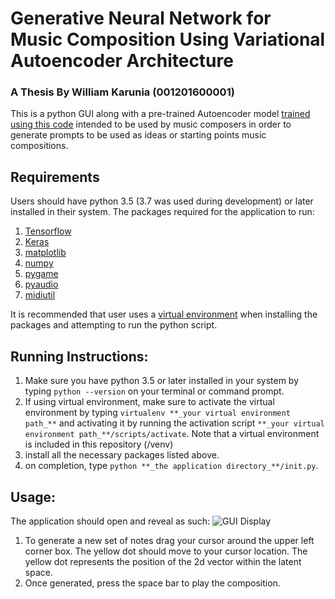 # Generative Neural Network for Music Composition Using Variational Autoencoder Architecture
### A Thesis By William Karunia (001201600001)

This is a python GUI along with a pre-trained Autoencoder model [trained using this code](https://colab.research.google.com/drive/1LWERpMD2wCbbixl2Ni27XPtp0wg5n0-9?usp=sharing) intended to be used by music composers in order to generate prompts to be used as ideas or starting points music compositions.

## Requirements
Users should have python 3.5 (3.7 was used during development) or later installed in their system.
The packages required for the application to run:
1. [Tensorflow](https://www.tensorflow.org/install)
2. [Keras](https://keras.io/)
3. [matplotlib](https://matplotlib.org/users/installing.html)
4. [numpy](https://numpy.org/install/)
5. [pygame](https://www.pygame.org/wiki/GettingStarted)
6. [pyaudio](https://pypi.org/project/PyAudio/)
7. [midiutil](https://pypi.org/project/MIDIUtil/)

It is recommended that user uses a [virtual environment](https://virtualenv.pypa.io/en/latest/) when installing the packages and attempting to run the python script. 

## Running Instructions:
1. Make sure you have python 3.5 or later installed in your system by typing `python --version` on your terminal or command prompt.
2. If using virtual environment, make sure to activate the virtual environment by typing `virtualenv **_your virtual environment path_**` and activating it by running the activation script `**_your virtual environment path_**/scripts/activate`. Note that a virtual environment is included in this repository (/venv)
3. install all the necessary packages listed above.
4. on completion, type `python **_the application directory_**/init.py`.

## Usage:
The application should open and reveal as such:
![GUI Display](https://i.imgur.com/ikEzAv9.jpg)

1. To generate a new set of notes drag your cursor around the upper left corner box. The yellow dot should move to your cursor location. The yellow dot represents the position of the 2d vector within the latent space.
2. Once generated, press the space bar to play the composition.
